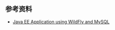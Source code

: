 

## 参考资料

* [Java EE Application using WildFly and MySQL](https://github.com/kubernetes/examples/tree/master/staging/javaee)